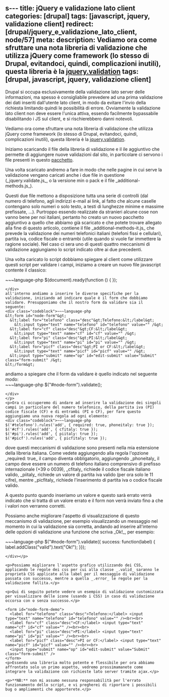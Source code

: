 s---
title: jQuery e validazione lato client
categories: [drupal]
tags: [javascript, jquery, validazione client]
redirect: [drupal/jquery_e_validazione_lato_client, node/57]
meta:
    description: Vediamo ora come sfruttare una nota libreria di validazione che utilizza jQuery come framework (lo stesso di Drupal, evitandoci, quindi, complicazioni inutili), questa libreria è la <a href="http://bassistance.de/jquery-plugins/jquery-plugin-validation/">jquery.validation</a>
    tags: [drupal, javascript, jquery, validazione client]
---
<p>Drupal si occupa esclusivamente della validazione lato server delle informazioni, ma spesso è consigliabile prevedere ad una prima validazione dei dati inseriti dall'utente lato client, in modo da evitare l'invio della richiesta limitando quindi le possibilità di errore. Ovviamente la validazione lato client non deve essere l'unica attiva, essendo facilmente bypassabile disabilitando i JS sul client, e si rischierebbero danni notevoli.</p>

<p>Vediamo ora come sfruttare una nota libreria di validazione che utilizza jQuery come framework (lo stesso di Drupal, evitandoci, quindi, complicazioni inutili), questa libreria è la <a href="http://bassistance.de/jquery-plugins/jquery-plugin-validation/">jquery.validation</a>.</p>
<!--break-->
<p>Iniziamo scaricando il file della libreria di validazione e il ile aggiuntivo che permette di aggiungere nuove validazioni dal sito, in particolare ci servono i file presenti in questo <a href="http://jquery.bassistance.de/validate/jquery.validate.zip">pacchetto</a>.</p>

<p>Una volta scaricato andremo a fare in modo che nelle pagine in cui serve la validazione vengano caricati anche i due file in questione (_jquery.validate.js_, o la versione min o pack e il file _additional-methods.js_).</p>

<p>Questi due file mettono a disposizione tutta una serie di controlli (dal numero di telefono, agli indirizzi e-mail ai link, al fatto che alcune caselle contengano solo numeri o solo testo, a testi di lunghezze minime e massime prefissate, ...). Purtroppo essendo realizzate da stranieri alcune cose non vanno bene per noi italiani, pertanto ho creato un nuovo pacchetto aggiuntivo a quello che abbiamo già scaricato e che potete trovare allegato alla fine di questo articolo, contiene il file _additional-methods-it.js_ che prevede la validazione dei numeri telefonici italiani (telefoni fissi e cellulari), partita iva, codice fiscale o entrambi (utile quando si vuole far immettere la ragione sociale). Nel caso ci sera uno di questi quattro meccanismi di validazione aggiungiamo lo script indicato oltre ai due precedenti.</p>

<p>Una volta caricato lo script dobbiamo spiegare al client come utilizzare questi script per validare i campi, iniziamo a creare un nuovo file javascript contente il classico:
<div class="codeblock">~~~language-php
$(document).ready(function () {
});

~~~
</div>
all'interno andiamo a inserire le diverse specifiche per la validazione, iniziando ad indicare quale è il form che dobbiamo validare. Presupponiamo che il nostro form da validare sia il seguente:
<div class="codeblock">~~~language-php
&lt;form id="node-form"&gt;
  &lt;label for="telefono" class="desc"&gt;Telefono:&lt;/label&gt;
    &lt;input type="text" name="telefono" id="telefono" value="" /&gt;
  &lt;label for="cf" class="desc"&gt;CF:&lt;/label&gt;
    &lt;input type="text" name="cf" id="cf" value="" /&gt;
  &lt;label for="pi" class="desc"&gt;PI:&lt;/label&gt;
    &lt;input type="text" name="pi" id="pi" value="" /&gt;
  &lt;label for="picf" class="desc"&gt;PI or CF:&lt;/label&gt;
    &lt;input type="text" name="picf" id="picf" value="" /&gt;
  &lt;input type="submit" name="op" id="edit-submit" value="Submit"  class="form-submit" /&gt;
&lt;/form&gt;

~~~
</div>
andiamo a spiegare che il form da validare è quello indicato nel seguente modo:
<div class="codeblock">~~~language-php
$("#node-form").validate();

~~~
</div>
</p>
<p>Ora ci occuperemo di andare ad inserire la validazione dei singoli campi in particolare del numero telefonico, della partita iva (PI) codice fiscale (CF) e di entrambi (PI o CF), per fare questo aggiungiamo una nuova regola ad ogni elemento:
<div class="codeblock">~~~language-php
$('#telefono').rules('add', { required: true, phoneitaly: true });
$('#cf').rules('add', { cfitaly: true });
$('#pi').rules('add', { piitaly: true });
$('#picf').rules('add', { picfitaly: true });

~~~
</div>
dove questi meccanismi di validazione sono presenti nella mia estensione della libreria italiana. Come vedete aggiungendo alla regola l'opzione _required: true_ il campo diventa obbligatorio, aggiungendo _phoneitaly_ il campo deve essere un numero di telefono italiano comprensivo di prefisso internazionale (+39 o 0039), _cfitaly_ richiede il codice fiscale italiano valido, _piitaly_ richiede un valore di partita iva valido (per ora solo le 11 cifre), mentre _picfitaly_ richiede l'inserimento di partita iva o codice fiscale valido.</p>

<p>A questo punto quando inseriamo un valore e questo sarà errato verrà indicato che si tratta di un valore errato e il form non verrà inviato fino a che i valori non verranno corretti.</p>

<p>Possiamo anche migliorare l'aspetto di visualizzazione di questo meccanismo di validazione, per esempio visualizzando un messaggio nel momento in cui la validazione sia corretta, andando ad inserire all'interno delle opzioni di validazione una funzione che scriva _Ok!_, per esempio:
<div class="codeblock">~~~language-php
$("#node-form").validate({ success: function(label) { label.addClass("valid").text("Ok!"); }});

~~~
</div></p>

<p>Possiamo migliorare l'aspetto grafico utilizzando dei CSS, applicando le regole dei css per cui alla classe _.valid_ saranno le proprietà CSS applicate alla label per il messaggio di validazione passata con successo, mentre a quella _.error_ le regole per la validazione fallita.</p>

<p>Qui di seguito potete vedere un esempio di validazione customizzata per visualizzare delle icone (usando i CSS) in caso di validazione occorsa con o senza successo.</p>

<form id="node-form-demo">
  <label for="telefono" class="desc">Telefono:</label> <input type="text" name="telefono" id="telefono" value="" /><br><br>
  <label for="cf" class="desc">CF:</label> <input type="text" name="cf" id="cf" value="" /><br><br>
  <label for="pi" class="desc">PI:</label> <input type="text" name="pi" id="pi" value="" /><br><br>
  <label for="picf" class="desc">PI or CF:</label> <input type="text" name="picf" id="picf" value="" /><br><br>
  <input type="submit" name="op" id="edit-submit" value="Submit"  class="form-submit" />
</form>
<p>Essendo una libreria molto potente e flessibile per ora abbiamo affrontato solo un primo aspetto, vedremo prossimamanete come integrare la validazione con richieste lato server tramite ajax.</p>

<p>**NB:** non mi assumo nessuna responsabilità per l'errato funzionamento dello script, e vi pregherei di riportare i possibili bug o ampliamenti che apporterete.</p>
